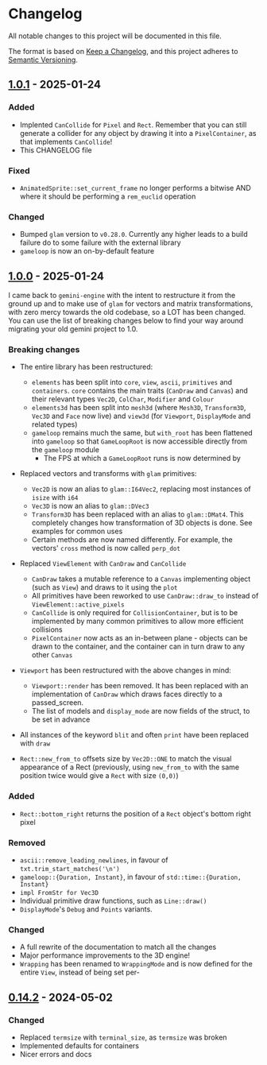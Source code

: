 # Changelog

All notable changes to this project will be documented in this file.

The format is based on [Keep a Changelog](https://keepachangelog.com/en/1.1.0/),
and this project adheres to [Semantic Versioning](https://semver.org/spec/v2.0.0.html).

## [1.0.1] - 2025-01-24

### Added

- Implented `CanCollide` for `Pixel` and `Rect`. Remember that you can still generate a collider for any object by drawing it into a `PixelContainer`, as that implements `CanCollide`!
- This CHANGELOG file

### Fixed

- `AnimatedSprite::set_current_frame` no longer performs a bitwise AND where it should be performing a `rem_euclid` operation

### Changed

- Bumped `glam` version to `v0.28.0`. Currently any higher leads to a build failure do to some failure with the external library
- `gameloop` is now an on-by-default feature

## [1.0.0] - 2025-01-24

I came back to `gemini-engine` with the intent to restructure it from the ground up and to make use of `glam` for vectors and matrix transformations, with zero mercy towards the old codebase, so a LOT has been changed. You can use the list of breaking changes below to find your way around migrating your old gemini project to 1.0.

### Breaking changes

- The entire library has been restructured:
	- `elements` has been split into `core`, `view`, `ascii`, `primitives` and `containers`. 
		`core` contains the main traits (`CanDraw` and `Canvas`) and their relevant types `Vec2D`, `ColChar`, `Modifier` and `Colour`
	- `elements3d` has been split into `mesh3d` (where `Mesh3D`, `Transform3D`, `Vec3D` and `Face` now live) 
		and `view3d` (for `Viewport`, `DisplayMode` and related types)
	- `gameloop` remains much the same, but `with_root` has been flattened into `gameloop` so that `GameLoopRoot` is now accessible directly from the `gameloop` module
		- The FPS at which a `GameLoopRoot` runs is now determined by 

- Replaced vectors and transforms with `glam` primitives:
	- `Vec2D` is now an alias to `glam::I64Vec2`, replacing most instances of `isize` with `i64`
	- `Vec3D` is now an alias to `glam::DVec3`
	- `Transform3D` has been replaced with an alias to `glam::DMat4`. 
		This completely changes how transformation of 3D objects is done. See examples for common uses
	- Certain methods are now named differently.
		For example, the vectors' `cross` method is now called `perp_dot`

- Replaced `ViewElement` with `CanDraw` and `CanCollide`
	- `CanDraw` takes a mutable reference to a `Canvas` implementing object (such as `View`) and draws to it using the `plot`
	- All primitives have been reworked to use `CanDraw::draw_to` instead of `ViewElement::active_pixels`
	- `CanCollide` is only required for `CollisionContainer`, but is to be implemented by many common primitives to allow more efficient collisions
	- `PixelContainer` now acts as an in-between plane -
		objects can be drawn to the container, and the container can in turn draw to any other `Canvas`

- `Viewport` has been restructured with the above changes in mind:
	- `Viewport::render` has been removed. It has been replaced with an implementation of `CanDraw` which draws faces directly to a passed_screen. 
	- The list of models and `display_mode` are now fields of the struct, to be set in advance

- All instances of the keyword `blit` and often `print` have been replaced with `draw`
- `Rect::new_from_to` offsets size by `Vec2D::ONE` to match the visual appearance of a Rect 
	(previously, using `new_from_to` with the same position twice would give a `Rect` with size `(0,0)`)

### Added

- `Rect::bottom_right` returns the position of a `Rect` object's bottom right pixel

### Removed

- `ascii::remove_leading_newlines`, in favour of `txt.trim_start_matches('\n')`
- `gameloop::{Duration, Instant}`, in favour of `std::time::{Duration, Instant}`
- `impl FromStr for Vec3D`
- Individual primitive draw functions, such as `Line::draw()`
- `DisplayMode`'s `Debug` and `Points` variants.

### Changed

- A full rewrite of the documentation to match all the changes
- Major performance improvements to the 3D engine!
- `Wrapping` has been renamed to `WrappingMode` and is now defined for the entire `View`, instead of being set per-

## [0.14.2] - 2024-05-02

### Changed

- Replaced `termsize` with `terminal_size`, as `termsize` was broken
- Implemented defaults for containers
- Nicer errors and docs

[unreleased]: https://github.com/renpenguin/gemini-engine/compare/v1.0.1...HEAD
[1.0.1]: https://github.com/renpenguin/gemini-engine/compare/v1.0.0...v1.0.1
[1.0.0]: https://github.com/renpenguin/gemini-engine/compare/v0.14.2...v1.0.0
[0.14.2]: https://github.com/renpenguin/gemini-engine/compare/v0.14.1...v0.14.2